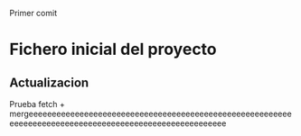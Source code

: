Primer comit
# Fichero inicial del proyecto
## Actualizacion
Prueba fetch + mergeeeeeeeeeeeeeeeeeeeeeeeeeeeeeeeeeeeeeeeeeeeeeeeeeeeeeeeeeeeeeeeeeeeeeeeeeeeeeeeeeeeeeeeeeeeeeeeeeeeeeeee